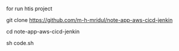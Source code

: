 for run htis project 

git clone https://github.com/m-h-mridul/note-app-aws-cicd-jenkin 

cd note-app-aws-cicd-jenkin

sh code.sh

